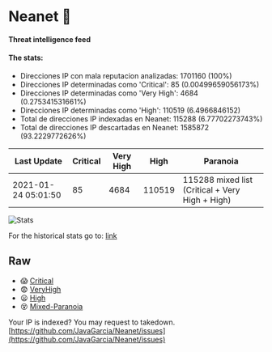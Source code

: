 # Neanet :hocho:
#### Threat intelligence feed
#### The stats:

- Direcciones IP con mala reputacion analizadas: 1701160 (100%)
- Direcciones IP determinadas como 'Critical':  85 (0.00499659056173%)
- Direcciones IP determinadas como 'Very High':  4684 (0.275341531661%)
- Direcciones IP determinadas como 'High':  110519 (6.4966846152)
- Total de direcciones IP indexadas en Neanet:  115288 (6.77702273743%)
- Total de direcciones IP descartadas en Neanet:  1585872 (93.2229772626%)

| Last Update | Critical | Very High | High | Paranoia |
| --- | --- | --- | --- | --- |
| 2021-01-24 05:01:50 | 85 | 4684 | 110519 | 115288 mixed list (Critical + Very High + High)|

![Stats](https://docs.google.com/spreadsheets/d/e/2PACX-1vSnaNMIXVabIpDJjufMlzH7poXnshF3mgd8Is1g9ytUEzVsP5my4Trn8f-xkoLLQ38xpL3HtmUexLo6/pubchart?oid=501124687&format=image)

For the historical stats go to: [link](/stats.csv)
## Raw
- :scream: [Critical](https://raw.githubusercontent.com/JavaGarcia/Neanet/master/blacklists/neanet_critical.txt)
- :fearful: [VeryHigh](https://raw.githubusercontent.com/JavaGarcia/Neanet/master/blacklists/neanet_veryHigh.txtt)
- :frowning: [High](https://raw.githubusercontent.com/JavaGarcia/Neanet/master/blacklists/neanet_high.txt)
- :dizzy_face: [Mixed-Paranoia](https://raw.githubusercontent.com/JavaGarcia/Neanet/master/blacklists/neanet_all.txt)


Your IP is indexed? You may request to takedown. [https://github.com/JavaGarcia/Neanet/issues](https://github.com/JavaGarcia/Neanet/issues)










































































































































































































































































































































































































































































































































































































































































































































































































































































































































































































































































































































































































































































































































































































































































































































































































































































































































































































































































































































































































































































































































































































































































































































































































































































































































































































































































































































































































































































































































































































































































































































































































































































































































































































































































































































































































































































































































































































































































